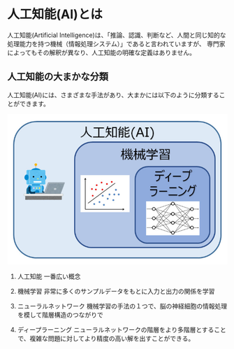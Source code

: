# 人工知能(AI)とは
人工知能(Artificial Intelligence)は、「推論、認識、判断など、人間と同じ知的な処理能力を持つ機械（情報処理システム）」であると言われていますが、
専門家によってもその解釈が異なり、人工知能の明確な定義はありません。

## 人工知能の大まかな分類
人工知能(AI)には、さまざまな手法があり、大まかには以下のように分類することができます。

![人工知能の図](人工知能の図.jpg) 

1. 人工知能
一番広い概念

2. 機械学習
非常に多くのサンプルデータをもとに入力と出力の関係を学習

3. ニューラルネットワーク
機械学習の手法の１つで、脳の神経細胞の情報処理を模して階層構造のつながりで

4. ディープラーニング
ニューラルネットワークの階層をより多階層とすることで、複雑な問題に対してより精度の高い解を出すことができる。

